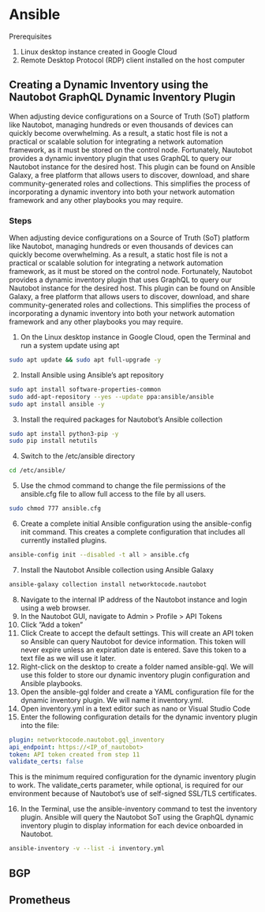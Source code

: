 # Ansible
Prerequisites
1. Linux desktop instance created in Google Cloud
2. Remote Desktop Protocol (RDP) client installed on the host computer

## Creating a Dynamic Inventory using the Nautobot GraphQL Dynamic Inventory Plugin
When adjusting device configurations on a Source of Truth (SoT) platform like Nautobot, managing hundreds or even thousands of devices can quickly become overwhelming. As a result, a static host file is not a practical or scalable solution for integrating a network automation framework, as it must be stored on the control node. Fortunately, Nautobot provides a dynamic inventory plugin that uses GraphQL to query our Nautobot instance for the desired host. This plugin can be found on Ansible Galaxy, a free platform that allows users to discover, download, and share community-generated roles and collections. This simplifies the process of incorporating a dynamic inventory into both your network automation framework and any other playbooks you may require. 

### Steps
When adjusting device configurations on a Source of Truth (SoT) platform like Nautobot, managing hundreds or even thousands of devices can quickly become overwhelming. As a result, a static host file is not a practical or scalable solution for integrating a network automation framework, as it must be stored on the control node. Fortunately, Nautobot provides a dynamic inventory plugin that uses GraphQL to query our Nautobot instance for the desired host. This plugin can be found on Ansible Galaxy, a free platform that allows users to discover, download, and share community-generated roles and collections. This simplifies the process of incorporating a dynamic inventory into both your network automation framework and any other playbooks you may require. 

1. On the Linux desktop instance in Google Cloud, open the Terminal and run a system update using apt

```bash
sudo apt update && sudo apt full-upgrade -y
```

2. Install Ansible using Ansible’s apt repository

```bash
sudo apt install software-properties-common
sudo add-apt-repository --yes --update ppa:ansible/ansible
sudo apt install ansible -y
```

3. Install the required packages for Nautobot’s Ansible collection

```bash
sudo apt install python3-pip -y
sudo pip install netutils
```

4.	Switch to the /etc/ansible directory

```bash
cd /etc/ansible/
```

5.	Use the chmod command to change the file permissions of the ansible.cfg file to allow full access to the file by all users.

```bash
sudo chmod 777 ansible.cfg
```

6.	Create a complete initial Ansible configuration using the ansible-config init command. This creates a complete configuration that includes all currently installed plugins.

```bash
ansible-config init --disabled -t all > ansible.cfg
```

7.	Install the Nautobot Ansible collection using Ansible Galaxy

```bash
ansible-galaxy collection install networktocode.nautobot
```

8.	Navigate to the internal IP address of the Nautobot instance and login using a web browser. 
9.	In the Nautobot GUI, navigate to Admin > Profile > API Tokens
10.	Click ”Add a token”
11.	Click Create to accept the default settings. This will create an API token so Ansible can query Nautobot for device information. This token will never expire unless an expiration date is entered. Save this token to a text file as we will use it later. 
12.	Right-click on the desktop to create a folder named ansible-gql. We will use this folder to store our dynamic inventory plugin configuration and Ansible playbooks.
13.	Open the ansible-gql folder and create a YAML configuration file for the dynamic inventory plugin. We will name it inventory.yml.
14.	Open inventory.yml in a text editor such as nano or Visual Studio Code 
15.	Enter the following configuration details for the dynamic inventory plugin into the file:

```yaml
plugin: networktocode.nautobot.gql_inventory
api_endpoint: https://<IP_of_nautobot>
token: API token created from step 11
validate_certs: false
```
 
This is the minimum required configuration for the dynamic inventory plugin to work. The validate_certs parameter, while optional, is required for our environment because of Nautobot’s use of self-signed SSL/TLS certificates. 

16.	In the Terminal, use the ansible-inventory command to test the inventory plugin. Ansible will query the Nautobot SoT using the GraphQL dynamic inventory plugin to display information for each device onboarded in Nautobot.

```bash
ansible-inventory -v --list -i inventory.yml
```
## BGP
## Prometheus

